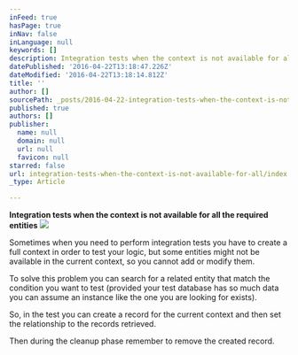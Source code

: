 ```yaml
---
inFeed: true
hasPage: true
inNav: false
inLanguage: null
keywords: []
description: Integration tests when the context is not available for all the required entities
datePublished: '2016-04-22T13:18:47.226Z'
dateModified: '2016-04-22T13:18:14.812Z'
title: ''
author: []
sourcePath: _posts/2016-04-22-integration-tests-when-the-context-is-not-available-for-all.md
published: true
authors: []
publisher:
  name: null
  domain: null
  url: null
  favicon: null
starred: false
url: integration-tests-when-the-context-is-not-available-for-all/index.html
_type: Article

---
```

**Integration tests when the context is not available for all the required entities**
![](https://the-grid-user-content.s3-us-west-2.amazonaws.com/b1f46649-c97a-48bb-8564-1256aa12684a.jpg)

Sometimes when you need to perform integration tests you have to create a full context in order to test your logic, but some entities might not be available in the current context, so you cannot add or modify them.

To solve this problem you can search for a related entity that match the condition you want to test (provided your test database has so much data you can assume an instance like the one you are looking for exists).

So, in the test you can create a record for the current context and then set the relationship to the records retrieved.

Then during the cleanup phase remember to remove the created record.
